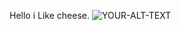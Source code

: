 Hello i Like cheese.
<picture>
 <source media="(prefers-color-scheme: dark)" srcset="http://www.kasia.games/website/imagesNotUsedInWebsite/logoBar.png">
 <source media="(prefers-color-scheme: light)" srcset="http://www.kasia.games/website/imagesNotUsedInWebsite/logoBar.png">
 <img alt="YOUR-ALT-TEXT" src="http://www.kasia.games/website/baseStyle/baseImage/baseIcon/logo.png">
</picture>

<!--
**KasiaGames/KasiaGames** is a ✨ _special_ ✨ repository because its `README.md` (this file) appears on your GitHub profile.

Here are some ideas to get you started:

- 🔭 I’m currently working on ...
- 🌱 I’m currently learning ...
- 👯 I’m looking to collaborate on ...
- 🤔 I’m looking for help with ...
- 💬 Ask me about ...
- 📫 How to reach me: ...
- 😄 Pronouns: ...
- ⚡ Fun fact: ...
-->
